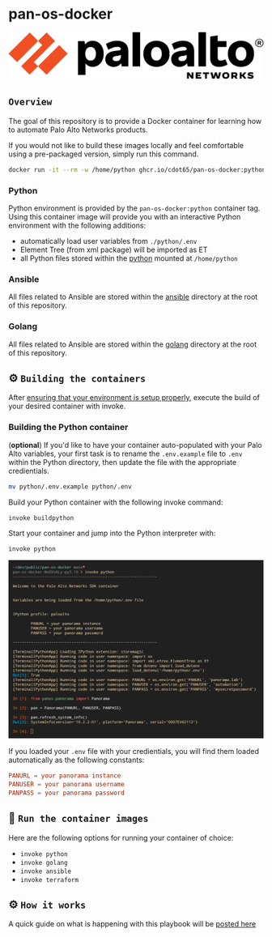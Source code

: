 # pan-os-docker

[![N|Solid](./images/paloaltonetworks_logo.png)](https://www.paloaltonetworks.com/)

## `Overview`

The goal of this repository is to provide a Docker container for learning how to automate Palo Alto Networks products.

If you would not like to build these images locally and feel comfortable using a pre-packaged version, simply run this command.

```bash
docker run -it --rm -w /home/python ghcr.io/cdot65/pan-os-docker:python ipython --profile=paloalto
```

### Python

Python environment is provided by the `pan-os-docker:python` container tag. Using this container image will provide you with an interactive Python environment with the following additions:

- automatically load user variables from `./python/.env`
- Element Tree (from xml package) will be imported as ET
- all Python files stored within the [python](./python/) mounted at `/home/python`

### Ansible

All files related to Ansible are stored within the [ansible](./ansible/) directory at the root of this repository.

### Golang

All files related to Ansible are stored within the [golang](./golang/) directory at the root of this repository.

## ⚙️ `Building the containers`

After [ensuring that your environment is setup properly](./docs/environment.md), execute the build of your desired container with invoke.

### Building the Python container

(**optional**)
If you'd like to have your container auto-populated with your Palo Alto variables, your first task is to rename the `.env.example` file to `.env` within the Python directory, then update the file with the appropriate credientials.

```bash
mv python/.env.example python/.env
```

Build your Python container with the following invoke command:

```bash
invoke buildpython
```

Start your container and jump into the Python interpreter with:

```bash
invoke python
```

![invoke python](images/invoke_python.png)

If you loaded your `.env` file with your credientials, you will find them loaded automatically as the following constants:

```conf
PANURL = your panorama instance
PANUSER = your panorama username
PANPASS = your panorama password
```

## 🚀 `Run the container images`

Here are the following options for running your container of choice:

- `invoke python`
- `invoke golang`
- `invoke ansible`
- `invoke terraform`

## ⚙️ `How it works`

A quick guide on what is happening with this playbook will be [posted here](./docs/howitworks.md)
